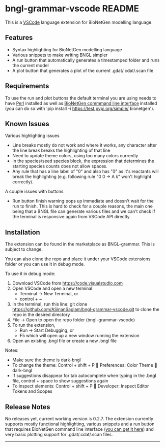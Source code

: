 # bngl-grammar-vscode README

This is a [VSCode](https://code.visualstudio.com/) language extension for BioNetGen modelling language. 

## Features

* Syntax highlighting for BioNetGen modelling language
* Various snippets to make writing BNGL simpler
* A run button that automatically generates a timestamped folder and runs the current model
* A plot button that generates a plot of the current .gdat/.cdat/.scan file

## Requirements

To use the run and plot buttons the default terminal you are using needs to have [Perl](https://www.perl.org/) installed as well as [BioNetGen commmand line interface](https://github.com/ASinanSaglam/BNG_cli) installed (you can do so with 'pip install -i https://test.pypi.org/simple/ bionetgen'). 

## Known Issues

Various highlighting issues
* Line breaks mostly do not work and where it works, any character after the line break breaks the highlighting of that line
* Need to update theme colors, using too many colors currently
* In the species/seed species block, the expression that determines the starting species counts does not allow spaces. 
* Any rule that has a line label of "0" and also has "0" as it's reactants will break the highlighting (e.g. following rule "0 0 -> A k" won't highlight correctly).

A couple issues with buttons
* Run button finish warning pops up immediate and doesn't wait for the run to finish. This is hard to check for a couple reasons, the main one being that a BNGL file can generate various files and we can't check if the terminal is responsive again from VSCode API directly. 

## Installation

The extension can be found in the marketplace as BNGL-grammar. This is subject to change. 

You can also clone the repo and place it under your VSCode extensions folder or you can use it in debug mode.

To use it in debug mode:

1.	Download VSCode from https://code.visualstudio.com 
2.	Open VSCode and open a new terminal
	* Terminal -> New Terminal, or
    * control + ~
3.	In the terminal, run this line:
git clone https://github.com/ASinanSaglam/bngl-grammar-vscode.git
	to clone the repo in the desired directory
4.	File -> Open to open the repo folder (bngl-grammar-vscode)
5.	To run the extension,
    * Run -> Start Debugging, or
    * F5
which will open up a new window running the extension
6.	Open an existing .bngl file or create a new .bngl file


Notes:
* Make sure the theme is dark-bngl
* To change the theme:
  Control + shift + P  Preferences: Color Theme  dark-bngl
* If suggestions disappear for tab autocomplete when typing in the .bngl file, control + space to show suggestions again
* To inspect elements: 
  Control + shift + P  Developer: Inspect Editor Tokens and Scopes


## Release Notes

No releases yet, current working version is 0.2.7. The extension currently supports mostly functional highlighting, various snippets and a run button that requires BioNetGen command line interface ([you can get it here](https://github.com/ASinanSaglam/BNG_cli)) and very basic plotting support for .gdat/.cdat/.scan files. 

-----------------------------------------------------------------------------------------------------------